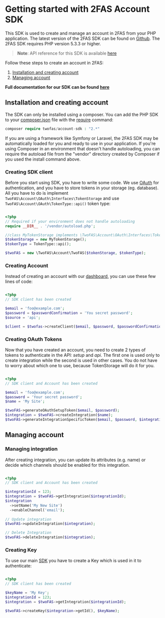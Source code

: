# Getting started with 2FAS Account SDK

This SDK is used to create and manage an account in 2FAS from your PHP application.
The latest version of the 2FAS SDK can be found on [Github](https://github.com/twofas/account-sdk). 
The 2FAS SDK requires PHP version 5.3.3 or higher. 

> **Note**: API reference for this SDK is available [here](https://docs.2fas.com/account)

Follow these steps to create an account in 2FAS:

1. [Installation and creating account](#installation-and-creating-account)
2. [Managing account](#managing-account)

**Full documentation for our SDK can be found [here](https://docs.2fas.com/apigen/Account)**

## Installation and creating account

The SDK can only be installed using a composer. 
You can add the PHP SDK to your [composer.json](https://getcomposer.org/doc/04-schema.md) 
file with the [require](https://getcomposer.org/doc/03-cli.md#require) command:

```php
composer require twofas/account-sdk : "2.*"
```

If you are using a framework like Symfony or Laravel, the 2FAS SDK may be automatically loaded for you and ready to use in your application. 
If you're using Composer in an environment that doesn't handle autoloading, 
you can require the autoload file from the "vendor" directory created by Composer if you used the install command above.

### Creating SDK client

Before you start using SDK, you have to write some code. 
We use [OAuth](https://oauth.net/) for authentication, and you have to store tokens in your storage (eg. database).
All you have to do is implement `TwoFAS\Account\OAuth\Interfaces\TokenStorage` and use `TwoFAS\Account\OAuth\TokenType::api()` token type:

```php

<?php
// Required if your environment does not handle autoloading
require __DIR__ . '/vendor/autoload.php';

//class MyTokenStorage implements \TwoFAS\Account\OAuth\Interfaces\TokenStorage {...}
$tokenStorage = new MyTokenStorage();
$tokenType = TokenType::api();

$twoFAS = new \TwoFAS\Account\TwoFAS($tokenStorage, $tokenType);
```

### Creating Account

Instead of creating an account with our [dashboard](https://dashboard.2fas.com/#/register), you can use these few lines of code:

```php

<?php
// SDK client has been created

$email = 'foo@example.com';
$password = $passwordConfirmation = 'You secret password';
$source = 'api';

$client = $twofas->createClient($email, $password, $passwordConfirmation, $source);
```

### Creating OAuth Tokens

Now that you have created an account, you need to create 2 types of tokens to authenticate in the API: *setup* and *api*.
The first one is used only to create integration while the second is used in other cases. 
You do not have to worry about which one to use, because TokenStorage will do it for you.

```php

<?php
// SDK client and Account has been created

$email = 'foo@example.com';
$password = 'Your secret password';
$name = 'My Site';

$twoFAS->generateOAuthSetupToken($email, $password);
$integration = $twoFAS->createIntegration($name);
$twoFAS->generateIntegrationSpecificToken($email, $password, $integration->getId());
```

## Managing account

### Managing integration

After creating integration, you can update its attributes (e.g. name) 
or decide which channels should be enabled for this integration.

```php

<?php
// SDK client and Account has been created

$integrationId = 123;
$integration = $twoFAS->getIntegration($integrationId);
$integration
  ->setName('My New Site')
  ->enableChannel('email');
  
// Update integration  
$twoFAS->updateIntegration($integration);

// Delete Integration
$twoFAS->deleteIntegration($integration);
```

### Creating Key

To use our main [SDK](https://github.com/twofas/sdk) you have to create a Key which is used in it to authenticate:

```php

<?php
// SDK client has been created

$keyName = 'My Key';
$integrationId = 123;
$integration = $twoFAS->getIntegration($integrationId);

$twoFAS->createKey($integration->getId(), $keyName);
```